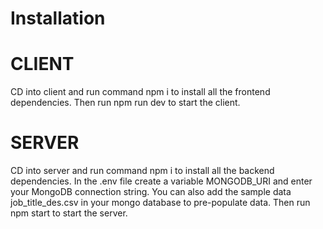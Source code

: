 # Installation

# CLIENT

CD into client and run command npm i to install all the frontend dependencies.
Then run npm run dev to start the client.

# SERVER

CD into server and run command npm i to install all the backend dependencies.
In the .env file create a variable MONGODB_URI and enter your MongoDB connection string.
You can also add the sample data job_title_des.csv in your mongo database to pre-populate data.
Then run npm start to start the server.